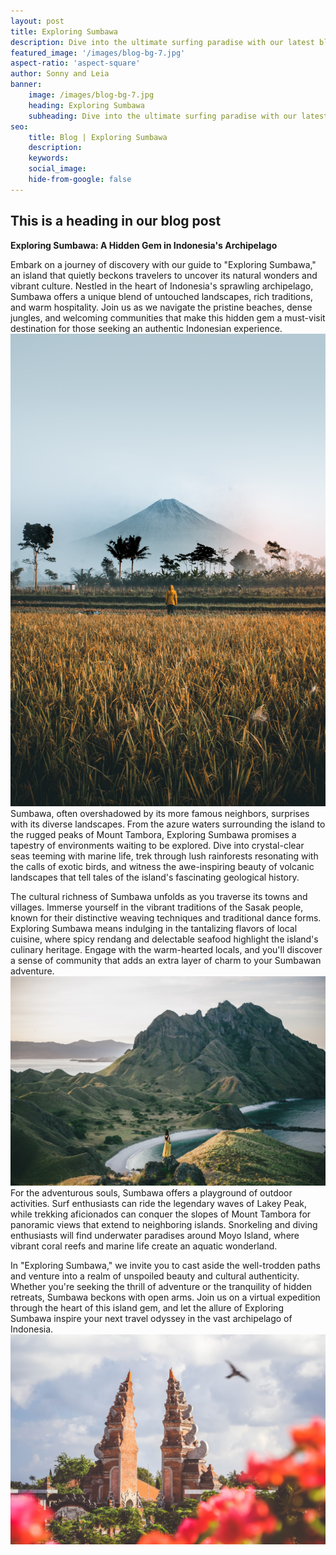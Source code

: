 ```yaml
---
layout: post
title: Exploring Sumbawa 
description: Dive into the ultimate surfing paradise with our latest blog post on Sumbawa. Discover the pristine beaches, crystal-clear waves, and vibrant surf culture that make this coastal haven a must-visit for surf enthusiasts. Whether you're a seasoned pro or a beginner catching your first wave, our guide will take you through the best surf spots, local hotspots, and tips for an unforgettable surfing experience in Sumbawa. Grab your board and join us on a virtual ride through the sun-soaked waves of this surfers' haven!
featured_image: '/images/blog-bg-7.jpg'
aspect-ratio: 'aspect-square'
author: Sonny and Leia
banner:
    image: /images/blog-bg-7.jpg
    heading: Exploring Sumbawa 
    subheading: Dive into the ultimate surfing paradise with our latest blog post on Sumbawa. Discover the pristine beaches, crystal-clear waves, and vibrant surf culture that make this coastal haven a must-visit for surf enthusiasts. Whether you're a seasoned pro or a beginner catching your first wave, our guide will take you through the best surf spots, local hotspots, and tips for an unforgettable surfing experience in Sumbawa. Grab your board and join us on a virtual ride through the sun-soaked waves of this surfers' haven!
seo: 
    title: Blog | Exploring Sumbawa
    description: 
    keywords: 
    social_image: 
    hide-from-google: false
---
```


## This is a heading in our blog post 

**Exploring Sumbawa: A Hidden Gem in Indonesia's Archipelago**

Embark on a journey of discovery with our guide to "Exploring Sumbawa," an island that quietly beckons travelers to uncover its natural wonders and vibrant culture. Nestled in the heart of Indonesia's sprawling archipelago, Sumbawa offers a unique blend of untouched landscapes, rich traditions, and warm hospitality. Join us as we navigate the pristine beaches, dense jungles, and welcoming communities that make this hidden gem a must-visit destination for those seeking an authentic Indonesian experience.
<img src="/images/blog-bg-21.jpg" class="aspect-landscape h-full w-full object-cover">
Sumbawa, often overshadowed by its more famous neighbors, surprises with its diverse landscapes. From the azure waters surrounding the island to the rugged peaks of Mount Tambora, Exploring Sumbawa promises a tapestry of environments waiting to be explored. Dive into crystal-clear seas teeming with marine life, trek through lush rainforests resonating with the calls of exotic birds, and witness the awe-inspiring beauty of volcanic landscapes that tell tales of the island's fascinating geological history.

The cultural richness of Sumbawa unfolds as you traverse its towns and villages. Immerse yourself in the vibrant traditions of the Sasak people, known for their distinctive weaving techniques and traditional dance forms. Exploring Sumbawa means indulging in the tantalizing flavors of local cuisine, where spicy rendang and delectable seafood highlight the island's culinary heritage. Engage with the warm-hearted locals, and you'll discover a sense of community that adds an extra layer of charm to your Sumbawan adventure.
<img src="/images/blog-bg-22.jpg" class="aspect-landscape h-full w-full object-cover">
For the adventurous souls, Sumbawa offers a playground of outdoor activities. Surf enthusiasts can ride the legendary waves of Lakey Peak, while trekking aficionados can conquer the slopes of Mount Tambora for panoramic views that extend to neighboring islands. Snorkeling and diving enthusiasts will find underwater paradises around Moyo Island, where vibrant coral reefs and marine life create an aquatic wonderland.

In "Exploring Sumbawa," we invite you to cast aside the well-trodden paths and venture into a realm of unspoiled beauty and cultural authenticity. Whether you're seeking the thrill of adventure or the tranquility of hidden retreats, Sumbawa beckons with open arms. Join us on a virtual expedition through the heart of this island gem, and let the allure of Exploring Sumbawa inspire your next travel odyssey in the vast archipelago of Indonesia.
<img src="/images/blog-bg-23.jpg" class="aspect-landscape h-full w-full object-cover">
